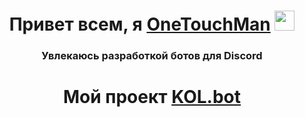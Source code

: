 <h1 align="center">Привет всем, я <a href="https://onetouch.bio.link/" target="_blank">OneTouchMan</a> 
<img src="https://github.com/blackcater/blackcater/raw/main/images/Hi.gif" height="32"/></h1>
<h3 align="center">Увлекаюсь разработкой ботов для Discord</h3>

<h1 align="center">Мой проект <a href="https://alims-organization-1.gitbook.io/kol.bot//" target="_blank">KOL.bot</a> 
